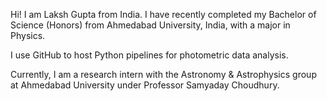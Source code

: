 Hi! I am Laksh Gupta from India. I have recently completed my Bachelor of Science (Honors) from Ahmedabad University, India, with a major in Physics. 

I use GitHub to host Python pipelines for photometric data analysis.

Currently, I am a research intern with the Astronomy & Astrophysics group at Ahmedabad University under Professor Samyaday Choudhury. 
